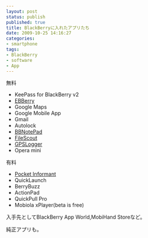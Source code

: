 ```yaml
---
layout: post
status: publish
published: true
title: BlackBerryに入れたアプリたち
date: 2009-10-25 14:16:27
categories:
- smartphone
tags:
- BlackBerry
- software
- App
---
```

無料
<ul>
	<li>KeePass for BlackBerry v2</li>
	<li><a href="http://cloudhunter.cocolog-nifty.com/blog/">EBBerry</a></li>
	<li>Google Maps</li>
	<li>Google Mobile App</li>
	<li>Gmail</li>
	<li>Autolock</li>
	<li><a href="http://krzysztow.com/BBNotePad/">BBNotePad</a></li>
	<li><a href="http://www.emacberry.com/bbfilescout.html">FileScout</a></li>
	<li><a href="http://www.emacberry.com/gpslogger.html">GPSLogger</a></li>
	<li>Opera mini</li>
</ul>
有料
<ul>
	<li><a href="http://www.pocketinformant.com/products_info.php?p_id=pocketinformant_bb">Pocket Informant</a></li>
	<li>QuickLaunch</li>
	<li>BerryBuzz</li>
	<li>ActionPad</li>
	<li>QuickPull Pro</li>
	<li>Mobiola xPlayer(beta is free)</li>
</ul>
入手先としてBlackBerry App World,MobiHand Storeなど。

純正アプリも。
